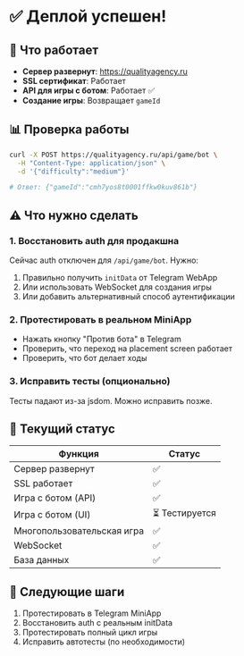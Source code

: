 # ✅ Деплой успешен!

## 🎉 Что работает

- **Сервер развернут**: https://qualityagency.ru
- **SSL сертификат**: Работает
- **API для игры с ботом**: Работает ✅
- **Создание игры**: Возвращает `gameId`

## 📊 Проверка работы

```bash
curl -X POST https://qualityagency.ru/api/game/bot \
  -H "Content-Type: application/json" \
  -d '{"difficulty":"medium"}'

# Ответ: {"gameId":"cmh7yos8t0001ffkw0kuv861b"}
```

## ⚠️ Что нужно сделать

### 1. Восстановить auth для продакшна

Сейчас auth отключен для `/api/game/bot`. Нужно:

1. Правильно получить `initData` от Telegram WebApp
2. Или использовать WebSocket для создания игры
3. Или добавить альтернативный способ аутентификации

### 2. Протестировать в реальном MiniApp

- Нажать кнопку "Против бота" в Telegram
- Проверить, что переход на placement screen работает
- Проверить, что бот делает ходы

### 3. Исправить тесты (опционально)

Тесты падают из-за jsdom. Можно исправить позже.

## 🚀 Текущий статус

| Функция | Статус |
|---------|--------|
| Сервер развернут | ✅ |
| SSL работает | ✅ |
| Игра с ботом (API) | ✅ |
| Игра с ботом (UI) | ⏳ Тестируется |
| Многопользовательская игра | ✅ |
| WebSocket | ✅ |
| База данных | ✅ |

## 📝 Следующие шаги

1. Протестировать в Telegram MiniApp
2. Восстановить auth с реальным initData
3. Протестировать полный цикл игры
4. Исправить автотесты (по необходимости)

